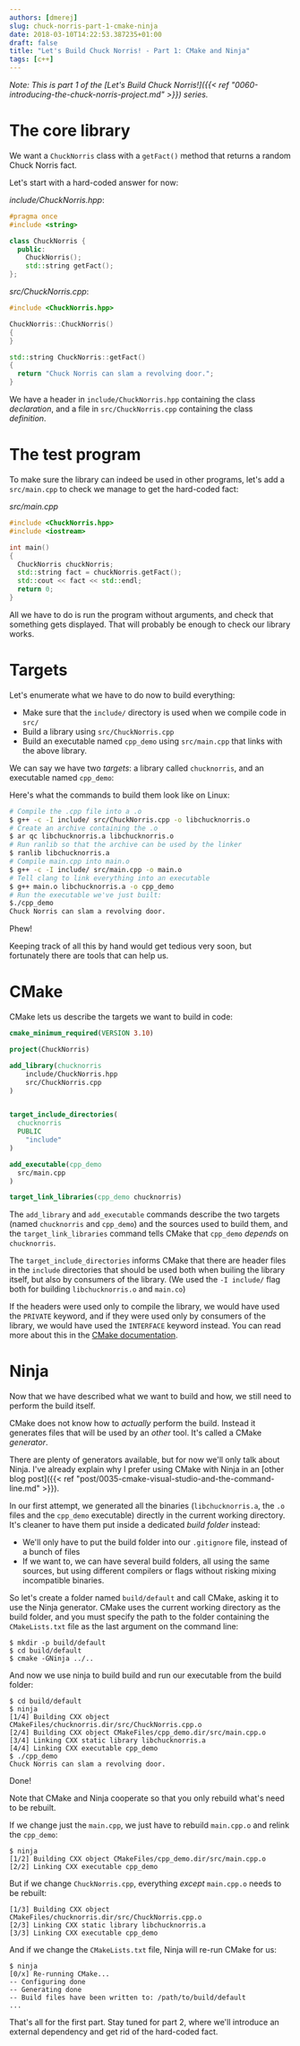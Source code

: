 ```yaml
---
authors: [dmerej]
slug: chuck-norris-part-1-cmake-ninja
date: 2018-03-10T14:22:53.387235+01:00
draft: false
title: "Let's Build Chuck Norris! - Part 1: CMake and Ninja"
tags: [c++]
---
```


_Note: This is part 1 of the [Let's Build Chuck Norris!]({{< ref "0060-introducing-the-chuck-norris-project.md" >}}) series._

# The core library

We want a `ChuckNorris` class with a `getFact()` method that returns a random Chuck Norris fact.

Let's start with a hard-coded answer for now:

_include/ChuckNorris.hpp_:
```c++
#pragma once
#include <string>

class ChuckNorris {
  public:
    ChuckNorris();
    std::string getFact();
};
```

_src/ChuckNorris.cpp_:
```c++
#include <ChuckNorris.hpp>

ChuckNorris::ChuckNorris()
{
}

std::string ChuckNorris::getFact()
{
  return "Chuck Norris can slam a revolving door.";
}
```

We have a header in `include/ChuckNorris.hpp` containing the class *declaration*, and a file in `src/ChuckNorris.cpp` containing the class *definition*.

# The test program

To make sure the library can indeed be used in other programs, let's add a `src/main.cpp` to check we manage to get the hard-coded fact:

_src/main.cpp_
```c++
#include <ChuckNorris.hpp>
#include <iostream>

int main()
{
  ChuckNorris chuckNorris;
  std::string fact = chuckNorris.getFact();
  std::cout << fact << std::endl;
  return 0;
}
```

All we have to do is run the program without arguments, and check that something gets displayed. That will probably be enough to check our library works.

# Targets

Let's enumerate what we have to do now to build everything:

* Make sure that the `include/` directory is used when we compile code in `src/`
* Build a library using `src/ChuckNorris.cpp`
* Build an executable named `cpp_demo` using `src/main.cpp` that links with the above library.

We can say we have two *targets*: a library called `chucknorris`, and an executable named `cpp_demo`:

Here's what the commands to build them look like on Linux:

```bash
# Compile the .cpp file into a .o
$ g++ -c -I include/ src/ChuckNorris.cpp -o libchucknorris.o
# Create an archive containing the .o
$ ar qc libchucknorris.a libchucknorris.o
# Run ranlib so that the archive can be used by the linker
$ ranlib libchucknorris.a
# Compile main.cpp into main.o
$ g++ -c -I include/ src/main.cpp -o main.o
# Tell clang to link everything into an executable
$ g++ main.o libchucknorris.a -o cpp_demo
# Run the executable we've just built:
$./cpp_demo
Chuck Norris can slam a revolving door.
```

Phew!

Keeping track of all this by hand would get tedious very soon, but fortunately there are tools that can help us.

# CMake


CMake lets us describe the targets we want to build in code:


```cmake
cmake_minimum_required(VERSION 3.10)

project(ChuckNorris)

add_library(chucknorris
    include/ChuckNorris.hpp
    src/ChuckNorris.cpp
)


target_include_directories(
  chucknorris
  PUBLIC
    "include"
)

add_executable(cpp_demo
  src/main.cpp
)

target_link_libraries(cpp_demo chucknorris)
```

The `add_library` and `add_executable` commands describe the two targets (named `chucknorris` and `cpp_demo`) and the sources used to build them, and the `target_link_libraries` command tells CMake that `cpp_demo` *depends* on `chucknorris`.

The `target_include_directories` informs CMake that there are header files in the `include` directories that should be used both when builing the library itself, but also by consumers of the library. (We used the `-I include/` flag both for building `libchucknorris.o` and `main.co`)

If the headers were used only to compile the library, we would have used the `PRIVATE` keyword, and if they were used only by consumers of the library, we would have used the `INTERFACE` keyword instead. You can read more about this in the [CMake documentation](https://cmake.org/cmake/help/latest/manual/cmake-buildsystem.7.html).

# Ninja

Now that we have described what we want to build and how, we still need to perform the build itself.

CMake does not know how to *actually* perform the build. Instead it generates files that will be used by an *other* tool. It's called a CMake *generator*.

There are plenty of generators available, but for now we'll only talk about Ninja. I've already explain why I prefer using CMake with Ninja in an [other blog post]({{< ref "post/0035-cmake-visual-studio-and-the-command-line.md" >}}).

In our first attempt, we generated all the binaries (`libchucknorris.a`, the `.o` files and the `cpp_demo` executable) directly in the current working directory. It's cleaner to have them put inside a dedicated *build folder* instead:

* We'll only have to put the build folder into our `.gitignore` file, instead of a bunch of files
* If we want to, we can have several build folders, all using the same sources, but using different compilers or flags without risking mixing incompatible binaries.

So let's create a folder named `build/default` and call CMake, asking it to use the Ninja generator. CMake uses the current working directory as the build folder, and you must specify the path to the folder containing the `CMakeLists.txt` file as the last argument on the command line:

```text
$ mkdir -p build/default
$ cd build/default
$ cmake -GNinja ../..
```

And now we use ninja to build build and run our executable from the build folder:

```text
$ cd build/default
$ ninja
[1/4] Building CXX object CMakeFiles/chucknorris.dir/src/ChuckNorris.cpp.o
[2/4] Building CXX object CMakeFiles/cpp_demo.dir/src/main.cpp.o
[3/4] Linking CXX static library libchucknorris.a
[4/4] Linking CXX executable cpp_demo
$ ./cpp_demo
Chuck Norris can slam a revolving door.
```

Done!

Note that CMake and Ninja cooperate so that you only rebuild what's need to be rebuilt.

If we change just the `main.cpp`, we just have to rebuild `main.cpp.o` and relink the `cpp_demo`:

```text
$ ninja
[1/2] Building CXX object CMakeFiles/cpp_demo.dir/src/main.cpp.o
[2/2] Linking CXX executable cpp_demo
```

But if we change `ChuckNorris.cpp`, everything *except* `main.cpp.o` needs to be rebuilt:

```text
[1/3] Building CXX object CMakeFiles/chucknorris.dir/src/ChuckNorris.cpp.o
[2/3] Linking CXX static library libchucknorris.a
[3/3] Linking CXX executable cpp_demo
```

And if we change the `CMakeLists.txt` file, Ninja will re-run CMake for us:

```text
$ ninja
[0/x] Re-running CMake...
-- Configuring done
-- Generating done
-- Build files have been written to: /path/to/build/default
...
```

That's all for the first part. Stay tuned for part 2, where we'll introduce an external dependency and get rid of the hard-coded fact.

